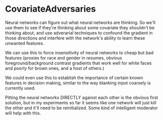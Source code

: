 # CovariateAdversaries

Neural networks can figure out what neural networks are thinking. So we'll use them to see if they're thinking about some covariate they shouldn't be thinking about, and use adverarial techniques to confound the gradient in those directions and interfere with the network's ability to learn these unwanted features.

We can use this to force insensitivity of neural networks to cheap but bad features (proxies for race and gender in resumes, obvious foreground/background contrast gradients that work well for white faces and poorly for brown ones, and a host of others.)

We could even use this to establish the importance of certain known features in decision making, similar to the way blanking input coarsely is currently used.

Pitting the neural networks DIRECTLY against each other is the obvious first solution, but in my experiments so far it seems like one network will just kill the other and it'll need to be reinitialized. Some kind of intelligent moderator will help with this.
